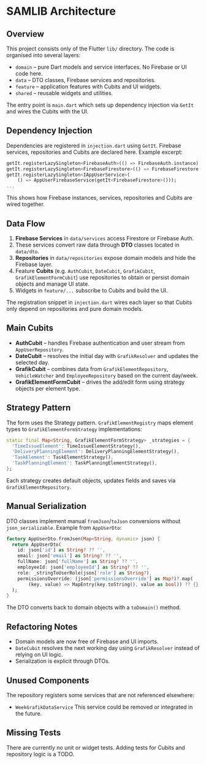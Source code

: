 # SAMLIB Architecture

## Overview
This project consists only of the Flutter `lib/` directory. The code is organised into several layers:

- `domain` – pure Dart models and service interfaces. No Firebase or UI code here.
- `data` – DTO classes, Firebase services and repositories.
- `feature` – application features with Cubits and UI widgets.
- `shared` – reusable widgets and utilities.

The entry point is `main.dart` which sets up dependency injection via `GetIt` and wires the Cubits with the UI.

## Dependency Injection
Dependencies are registered in `injection.dart` using `GetIt`. Firebase services, repositories and Cubits are declared here. Example excerpt:
```dart
getIt.registerLazySingleton<FirebaseAuth>(() => FirebaseAuth.instance);
getIt.registerLazySingleton<FirebaseFirestore>(() => FirebaseFirestore.instance);
getIt.registerLazySingleton<IAppUserService>(
    () => AppUserFirebaseService(getIt<FirebaseFirestore>()));
...
```
This shows how Firebase instances, services, repositories and Cubits are wired together.

## Data Flow
1. **Firebase Services** in `data/services` access Firestore or Firebase Auth.
2. These services convert raw data through **DTO** classes located in `data/dto`.
3. **Repositories** in `data/repositories` expose domain models and hide the Firebase layer.
4. Feature **Cubits** (e.g. `AuthCubit`, `DateCubit`, `GrafikCubit`, `GrafikElementFormCubit`) use repositories to obtain or persist domain objects and manage UI state.
5. Widgets in `feature/...` subscribe to Cubits and build the UI.

The registration snippet in `injection.dart` wires each layer so that Cubits only depend on repositories and pure domain models.

## Main Cubits
- **AuthCubit** – handles Firebase authentication and user stream from `AppUserRepository`.
- **DateCubit** – resolves the initial day with `GrafikResolver` and updates the selected day.
- **GrafikCubit** – combines data from `GrafikElementRepository`, `VehicleWatcher` and `EmployeeRepository` based on the current day/week.
- **GrafikElementFormCubit** – drives the add/edit form using strategy objects per element type.

## Strategy Pattern
The form uses the Strategy pattern. `GrafikElementRegistry` maps element types to `GrafikElementFormStrategy` implementations:
```dart
static final Map<String, GrafikElementFormStrategy> _strategies = {
  'TimeIssueElement': TimeIssueElementStrategy(),
  'DeliveryPlanningElement': DeliveryPlanningElementStrategy(),
  'TaskElement': TaskElementStrategy(),
  'TaskPlanningElement': TaskPlanningElementStrategy(),
};
```
Each strategy creates default objects, updates fields and saves via `GrafikElementRepository`.

## Manual Serialization
DTO classes implement manual `fromJson`/`toJson` conversions without `json_serializable`. Example from `AppUserDto`:
```dart
factory AppUserDto.fromJson(Map<String, dynamic> json) {
  return AppUserDto(
    id: json['id'] as String? ?? '',
    email: json['email'] as String? ?? '',
    fullName: json['fullName'] as String? ?? '',
    employeeId: json['employeeId'] as String? ?? '',
    role: _stringToUserRole(json['role'] as String?),
    permissionsOverride: (json['permissionsOverride'] as Map?)?.map(
        (key, value) => MapEntry(key.toString(), value as bool)) ?? {},
  );
}
```
The DTO converts back to domain objects with a `toDomain()` method.

## Refactoring Notes
- Domain models are now free of Firebase and UI imports.
- `DateCubit` resolves the next working day using `GrafikResolver` instead of relying on UI logic.
- Serialization is explicit through DTOs.

## Unused Components
The repository registers some services that are not referenced elsewhere:
- `WeekGrafikDataService`
This service could be removed or integrated in the future.

## Missing Tests
There are currently no unit or widget tests. Adding tests for Cubits and repository logic is a TODO.


